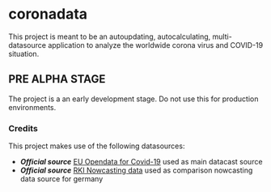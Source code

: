 # coronadata
This project is meant to be an autoupdating, autocalculating, multi-datasource application to analyze the worldwide corona virus and COVID-19 situation.

## PRE ALPHA STAGE
The project is a an early development stage. Do not use this for production environments.

### Credits
This project makes use of the following datasources:

- ***Official source*** [EU Opendata for Covid-19](https://opendata.ecdc.europa.eu/covid19/casedistribution/json/) used as main datacast source
- ***Official source*** [RKI Nowcasting data](https://www.rki.de/DE/Home/homepage_node.html) used as comparison nowcasting data source for germany
